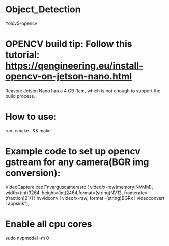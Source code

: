 # Object_Detection
Yolov5-opencv
# OPENCV build tip: Follow this tutorial: https://qengineering.eu/install-opencv-on-jetson-nano.html
Reason: Jetson Nano has a 4 GB Ram, which is not enough to support the build process.
# How to use:
run: cmake . && make
# Example code to set up opencv gstream for any camera(BGR img conversion):
VideoCapture cap("nvarguscamerasrc ! video/x-raw(memory:NVMM), width=(int)3264, height=(int)2464,format=(string)NV12, framerate=(fraction)21/1 ! nvvidconv ! video/x-raw, format=(string)BGRx ! videoconvert ! appsink");
# Enable all cpu cores
sudo nvpmodel -m 0
